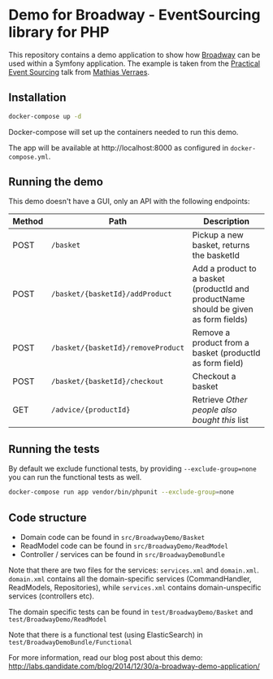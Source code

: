# Demo for Broadway - EventSourcing library for PHP

This repository contains a demo application to show how [Broadway] can be used within a Symfony application.
The example is taken from the [Practical Event Sourcing][practical-eventsourcing] talk from [Mathias Verraes].

[Broadway]: https://github.com/qandidate-labs/broadway
[practical-eventsourcing]: http://verraes.net/2014/03/practical-event-sourcing/
[Mathias Verraes]: https://twitter.com/mathiasverraes

## Installation

```sh
docker-compose up -d
```

Docker-compose will set up the containers needed to run this demo.

The app will be available at http://localhost:8000 as configured in `docker-compose.yml`.

## Running the demo

This demo doesn't have a GUI, only an API with the following endpoints:

| Method | Path | Description |
|--------|------|-------------|
| POST | `/basket` | Pickup a new basket, returns the basketId |
| POST | `/basket/{basketId}/addProduct` | Add a product to a basket (productId and productName should be given as form fields) |
| POST | `/basket/{basketId}/removeProduct` | Remove a product from a basket (productId as form field) |
| POST | `/basket/{basketId}/checkout` | Checkout a basket |
| GET | `/advice/{productId}` | Retrieve _Other people also bought this_ list |

## Running the tests

By default we exclude functional tests, by providing `--exclude-group=none` you can run the functional tests as well.

```sh
docker-compose run app vendor/bin/phpunit --exclude-group=none
```

## Code structure

- Domain code can be found in `src/BroadwayDemo/Basket`
- ReadModel code can be found in `src/BroadwayDemo/ReadModel`
- Controller / services can be found in `src/BroadwayDemoBundle`

Note that there are two files for the services: `services.xml` and `domain.xml`.
`domain.xml` contains all the domain-specific services (CommandHandler,
ReadModels, Repositories), while `services.xml` contains domain-unspecific
services (controllers etc).

The domain specific tests can be found in `test/BroadwayDemo/Basket` and `test/BroadwayDemo/ReadModel`

Note that there is a functional test (using ElasticSearch) in `test/BroadwayDemoBundle/Functional`

For more information, read our blog post about this demo: http://labs.qandidate.com/blog/2014/12/30/a-broadway-demo-application/
